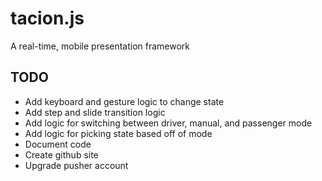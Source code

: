 tacion.js
=========
A real-time, mobile presentation framework

TODO
----
- Add keyboard and gesture logic to change state
- Add step and slide transition logic
- Add logic for switching between driver, manual, and passenger mode
- Add logic for picking state based off of mode
- Document code
- Create github site
- Upgrade pusher account